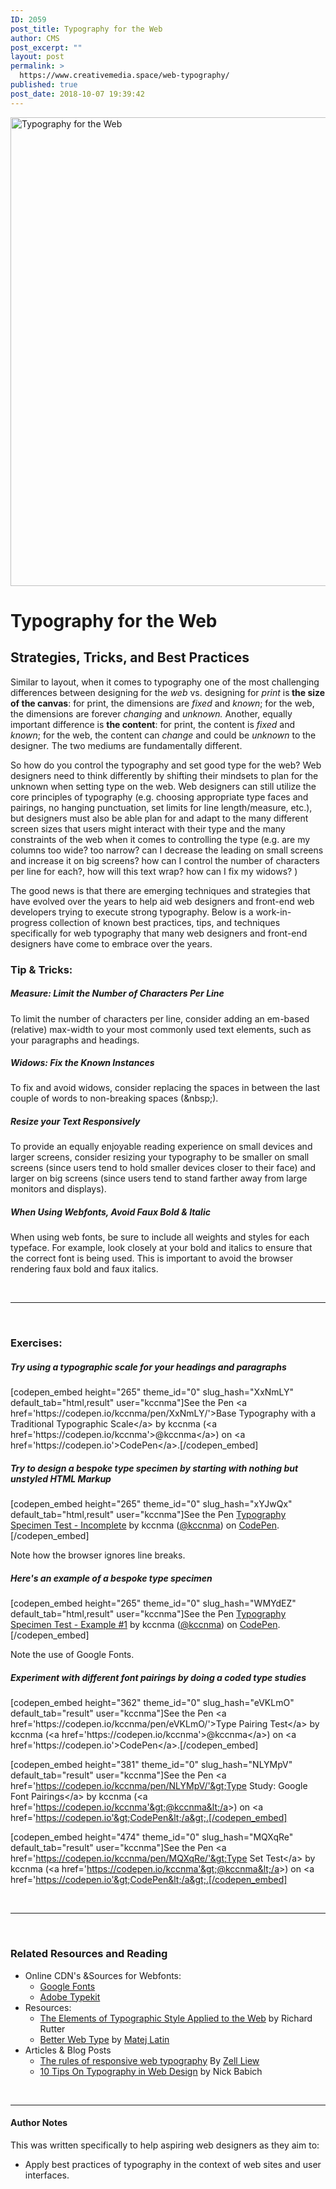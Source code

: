 ```yaml
---
ID: 2059
post_title: Typography for the Web
author: CMS
post_excerpt: ""
layout: post
permalink: >
  https://www.creativemedia.space/web-typography/
published: true
post_date: 2018-10-07 19:39:42
---
```

<img class="aligncenter size-full wp-image-2056" src="https://www.creativemedia.space/wp-content/uploads/2018/10/webtypography-featured.gif" alt="Typography for the Web" width="1500" height="750" />
<h1>Typography for the Web</h1>
<h2>Strategies, Tricks, and Best Practices</h2>
Similar to layout, when it comes to typography one of the most challenging differences between designing for the <em>web</em> vs. designing for <em>print</em> is<strong> the size of the canvas</strong>: for print, the dimensions are <em>fixed</em> and <em>known</em>; for the web, the dimensions are forever<em> changing</em> and <em>unknown. </em>Another, equally important difference is <strong>the content</strong>: for print, the content is <em>fixed</em> and <em>known</em>; for the web, the content can <em>change</em> and could be <em>unknown</em> to the designer<em>. </em>The two mediums are fundamentally different.

So how do you control the typography and set good type for the web? Web designers need to think differently by shifting their mindsets to plan for the unknown when setting type on the web. Web designers can still utilize the core principles of typography (e.g. choosing appropriate type faces and pairings, no hanging punctuation, set limits for line length/measure, etc.), but designers must also be able plan for and adapt to the many different screen sizes that users might interact with their type and the many constraints of the web when it comes to controlling the type (e.g. are my columns too wide? too narrow? can I decrease the leading on small screens and increase it on big screens? how can I control the number of characters per line for each?, how will this text wrap? how can I fix my widows? )

The good news is that there are emerging techniques and strategies that have evolved over the years to help aid web designers and front-end web developers trying to execute strong typography. Below is a work-in-progress collection of known best practices, tips, and techniques specifically for web typography that many web designers and front-end designers have come to embrace over the years.
<h3>Tip &amp; Tricks:</h3>
<h5>Measure: Limit the Number of Characters Per Line</h5>
To limit the number of characters per line, consider adding an em-based (relative) max-width to your most commonly used text elements, such as your paragraphs and headings.

<script src="https://gist.github.com/kccnma/079f1cd9a231a4e274efa49ea1700c08.js"></script>
<h5>Widows: Fix the Known Instances</h5>
To fix and avoid widows, consider replacing the spaces in between the last couple of words to non-breaking spaces (&amp;nbsp;).

<script src="https://gist.github.com/kccnma/0a37c9ebe014a35058b06169f02040d9.js"></script>
<h5>Resize your Text Responsively</h5>
To provide an equally enjoyable reading experience on small devices and larger screens, consider resizing your typography to be smaller on small screens (since users tend to hold smaller devices closer to their face) and larger on big screens (since users tend to stand farther away from large monitors and displays).

<script src="https://gist.github.com/kccnma/e32d852b0ff8c4533916ecdf871bb77b.js"></script>
<h5>When Using Webfonts, Avoid Faux Bold &amp; Italic</h5>
When using web fonts, be sure to include all weights and styles for each typeface. For example, look closely at your bold and italics to ensure that the correct font is being used. This is important to avoid the browser rendering faux bold and faux italics.

&nbsp;

<hr />

&nbsp;
<h3>Exercises:</h3>
<h5>Try using a typographic scale for your headings and paragraphs</h5>
[codepen_embed height="265" theme_id="0" slug_hash="XxNmLY" default_tab="html,result" user="kccnma"]See the Pen &lt;a href='https://codepen.io/kccnma/pen/XxNmLY/'&gt;Base Typography with a Traditional Typographic Scale&lt;/a&gt; by kccnma (&lt;a href='https://codepen.io/kccnma'&gt;@kccnma&lt;/a&gt;) on &lt;a href='https://codepen.io'&gt;CodePen&lt;/a&gt;.[/codepen_embed]
<h5>Try to design a bespoke type specimen by starting with nothing but unstyled HTML Markup</h5>
[codepen_embed height="265" theme_id="0" slug_hash="xYJwQx" default_tab="html,result" user="kccnma"]See the Pen <a href="https://codepen.io/kccnma/pen/xYJwQx/">Typography Specimen Test - Incomplete</a> by kccnma (<a href="https://codepen.io/kccnma">@kccnma</a>) on <a href="https://codepen.io">CodePen</a>.[/codepen_embed]

Note how the browser ignores line breaks.
<h5>Here's an example of a bespoke type specimen</h5>
[codepen_embed height="265" theme_id="0" slug_hash="WMYdEZ" default_tab="html,result" user="kccnma"]See the Pen <a href="https://codepen.io/kccnma/pen/WMYdEZ/">Typography Specimen Test - Example #1</a> by kccnma (<a href="https://codepen.io/kccnma">@kccnma</a>) on <a href="https://codepen.io">CodePen</a>.[/codepen_embed]

Note the use of Google Fonts.
<h5>Experiment with different font pairings by doing a coded type studies</h5>
[codepen_embed height="362" theme_id="0" slug_hash="eVKLmO" default_tab="result" user="kccnma"]See the Pen &lt;a href='https://codepen.io/kccnma/pen/eVKLmO/'&gt;Type Pairing Test&lt;/a&gt; by kccnma (&lt;a href='https://codepen.io/kccnma'&gt;@kccnma&lt;/a&gt;) on &lt;a href='https://codepen.io'&gt;CodePen&lt;/a&gt;.[/codepen_embed]

[codepen_embed height="381" theme_id="0" slug_hash="NLYMpV" default_tab="result" user="kccnma"]See the Pen &lt;a href='https://codepen.io/kccnma/pen/NLYMpV/'&gt;Type Study: Google Font Pairings&lt;/a&gt; by kccnma (&lt;a href='https://codepen.io/kccnma'&gt;@kccnma&lt;/a&gt;) on &lt;a href='https://codepen.io'&gt;CodePen&lt;/a&gt;.[/codepen_embed]

[codepen_embed height="474" theme_id="0" slug_hash="MQXqRe" default_tab="result" user="kccnma"]See the Pen &lt;a href='https://codepen.io/kccnma/pen/MQXqRe/'&gt;Type Set Test&lt;/a&gt; by kccnma (&lt;a href='https://codepen.io/kccnma'&gt;@kccnma&lt;/a&gt;) on &lt;a href='https://codepen.io'&gt;CodePen&lt;/a&gt;.[/codepen_embed]

&nbsp;

<hr />

&nbsp;
<h3>Related Resources and Reading</h3>
<ul>
 	<li>Online CDN's &amp;Sources for Webfonts:
<ul>
 	<li><a href="https://fonts.google.com/">Google Fonts</a></li>
 	<li><a href="https://typekit.com/">Adobe Typekit</a></li>
</ul>
</li>
 	<li>Resources:
<ul>
 	<li><a href="http://webtypography.net/">The Elements of Typographic Style Applied to the Web</a> by Richard Rutter</li>
 	<li><a href="https://betterwebtype.com/">Better Web Type</a> by <a href="https://matejlatin.co.uk/">Matej Latin</a></li>
</ul>
</li>
 	<li>Articles &amp; Blog Posts
<ul>
 	<li><a href="https://www.creativebloq.com/how-to/the-rules-of-responsive-web-typography">The rules of responsive web typography</a> By <a href="https://zellwk.com/">Zell Liew</a></li>
 	<li><a href="https://uxplanet.org/10-tips-on-typography-in-web-design-13a378f4aa0d">10 Tips On Typography in Web Design</a> by Nick Babich</li>
</ul>
</li>
</ul>
&nbsp;

<hr />

<h4></h4>
<h4>Author Notes</h4>
This was written specifically to help aspiring web designers as they aim to:
<ul>
 	<li>Apply best practices of typography in the context of web sites and user interfaces.</li>
</ul>